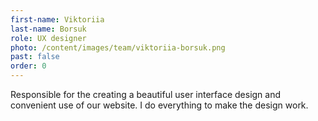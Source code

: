 ```yaml
---
first-name: Viktoriia
last-name: Borsuk
role: UX designer
photo: /content/images/team/viktoriia-borsuk.png
past: false
order: 0
---
```

Responsible for the creating a beautiful user interface design and convenient use of our website. I do everything to make the design work.
